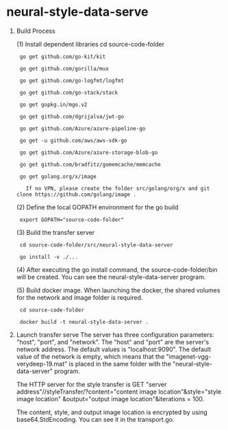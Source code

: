 # neural-style-data-serve

1. Build Process

   (1) Install dependent libraries
   		cd source-code-folder
			
   		go get github.com/go-kit/kit
			
		go get github.com/gorilla/mux
			
		go get github.com/go-logfmt/logfmt
			
		go get github.com/go-stack/stack
		
		go get gopkg.in/mgo.v2
		
		go get github.com/dgrijalva/jwt-go
		
		go get github.com/Azure/azure-pipeline-go
		
		go get -u github.com/aws/aws-sdk-go
		
		go get github.com/Azure/azure-storage-blob-go
		
		go get github.com/bradfitz/gomemcache/memcache
		
		go get golang.org/x/image
		
          If no VPN, please create the folder src/golang/org/x and git clone https://github.com/golang/image .
		
	 (2) Define the local GOPATH environment for the go build
	 
	    export GOPATH="source-code-folder"
			
	 (3) Build the transfer server
	 
	    cd source-code-folder/src/neural-style-data-server
			 
		go install -v ./...
			 
   (4) After executing the go install command, the source-code-folder/bin will be created. You can see the neural-style-data-server
		   program.
			 
	 (5) Build docker image. When launching the docker, the shared volumes for the network and image folder is required.
	 
	    cd source-code-folder
			 
		docker build -t neural-style-data-server .
		
			 
2. Launch transfer serve
   The server has three configuration parameters: "host", "port", and "network". The "host" and "port" are the server's network address.
	 The default values is "localhost:9090". The default value of the network is empty, which means that the "imagenet-vgg-verydeep-19.mat" 
	 is placed in the same folder with the "neural-style-data-server" program.
   
	 The HTTP server for the style transfer is GET "server address"//styleTransfer/?content="content image location"&style="style image location"
	 &output="output image location"&iterations = 100.
	 
	 The content, style, and output image location is encrypted by using base64.StdEncoding. You can see it in the transport.go.
	 
	
	
